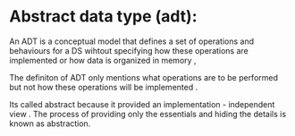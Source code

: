 # Abstract data type (adt):
An ADT is a conceptual model that defines a set of operations and behaviours for a DS wihtout specifying how these operations are implemented or how data is organized in memory , 

The definiton of ADT only mentions what operations are to be performed but not how these operations will be implemented . 

Its called abstract because it provided an implementation - independent view . 
The process of providing only the essentials and hiding the details is known as abstraction. 
